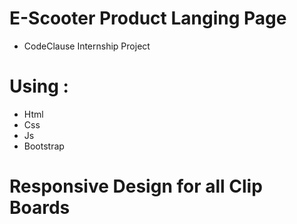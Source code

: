 # E-Scooter Product Langing Page
  - CodeClause Internship Project
# Using : 
  - Html
  - Css
  - Js
  - Bootstrap
# Responsive Design for all Clip Boards
